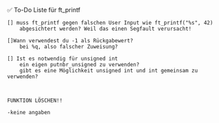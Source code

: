 ✅ To-Do Liste für ft_printf

	[] muss ft_printf gegen falschen User Input wie ft_printf("%s", 42)
		abgesichtert werden? Weil das einen Segfault verursacht!

	[]Wann verwendest du -1 als Rückgabewert?
		bei %q, also falscher Zuweisung?

	[] Ist es notwendig für unsigned int
		ein eigen putnbr_unsigned zu verwenden?
		gibt es eine Möglichkeit unsigned int und int gemeinsam zu verwenden?



	FUNKTION LÖSCHEN!!

	-keine angaben

